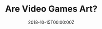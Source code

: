 ---
url: https://garage.vice.com/en_us/article/yw43jw/are-video-games-art
title: "Are Video Games Art?"
publication: GARAGE
date: 2018-10-15T00:00:00Z
image: ""
---